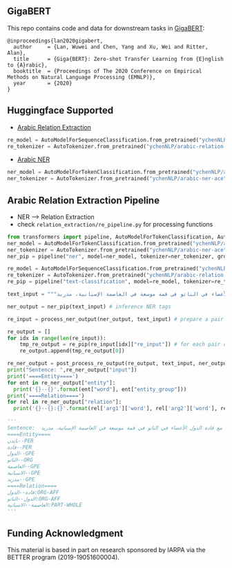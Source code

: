 ## GigaBERT
This repo contains code and data for downstream tasks in [GigaBERT](https://arxiv.org/pdf/2004.14519.pdf):

	@inproceedings{lan2020gigabert,
	  author     = {Lan, Wuwei and Chen, Yang and Xu, Wei and Ritter, Alan},
  	  title      = {Giga{BERT}: Zero-shot Transfer Learning from {E}nglish to {A}rabic},
  	  booktitle  = {Proceedings of The 2020 Conference on Empirical Methods on Natural Language Processing (EMNLP)},
  	  year       = {2020}
  	} 

## Huggingface Supported
- [Arabic Relation Extraction](https://huggingface.co/ychenNLP/arabic-relation-extraction)
```python
re_model = AutoModelForSequenceClassification.from_pretrained("ychenNLP/arabic-relation-extraction")
re_tokenizer = AutoTokenizer.from_pretrained("ychenNLP/arabic-relation-extraction")
```
- [Arabic NER](https://huggingface.co/ychenNLP/arabic-ner-ace)
```python
ner_model = AutoModelForTokenClassification.from_pretrained("ychenNLP/arabic-ner-ace")
ner_tokenizer = AutoTokenizer.from_pretrained("ychenNLP/arabic-ner-ace")
```
## Arabic Relation Extraction Pipeline
- NER --> Relation Extraction
- check ```relation_extraction/re_pipeline.py``` for processing functions
```python
from transformers import pipeline, AutoModelForTokenClassification, AutoTokenizer, AutoModelForSequenceClassification
ner_model = AutoModelForTokenClassification.from_pretrained("ychenNLP/arabic-ner-ace")
ner_tokenizer = AutoTokenizer.from_pretrained("ychenNLP/arabic-ner-ace")
ner_pip = pipeline("ner", model=ner_model, tokenizer=ner_tokenizer, grouped_entities=True)

re_model = AutoModelForSequenceClassification.from_pretrained("ychenNLP/arabic-relation-extraction")
re_tokenizer = AutoTokenizer.from_pretrained("ychenNLP/arabic-relation-extraction")
re_pip = pipeline("text-classification", model=re_model, tokenizer=re_tokenizer)

text_input = """ويتزامن ذلك مع اجتماع بايدن مع قادة الدول الأعضاء في الناتو في قمة موسعة في العاصمة الإسبانية، مدريد."""

ner_output = ner_pip(text_input) # inference NER tags

re_input = process_ner_output(ner_output, text_input) # prepare a pair of entity and predict relation type

re_output = []
for idx in range(len(re_input)):
    tmp_re_output = re_pip(re_input[idx]["re_input"]) # for each pair of entity, predict relation
    re_output.append(tmp_re_output[0])

re_ner_output = post_process_re_output(re_output, text_input, ner_output) # post process NER and relation predictions
print("Sentence: ",re_ner_output["input"])
print('====Entity====')
for ent in re_ner_output["entity"]:
  print('{}--{}'.format(ent["word"], ent["entity_group"]))
print('====Relation====')
for rel in re_ner_output["relation"]:
  print('{}--{}:{}'.format(rel['arg1']['word'], rel['arg2']['word'], rel['relation_type']['label']))
  
'''
Sentence:  ويتزامن ذلك مع اجتماع بايدن مع قادة الدول الأعضاء في الناتو في قمة موسعة في العاصمة الإسبانية، مدريد.
====Entity====
بايدن--PER
قادة--PER
الدول--GPE
الناتو--ORG
العاصمة--GPE
الاسبانية--GPE
مدريد--GPE
====Relation====
قادة--الدول:ORG-AFF
الدول--الناتو:ORG-AFF
العاصمة--الاسبانية:PART-WHOLE
'''
```

## Funding Acknowledgment
This material is based in part on research sponsored by IARPA via the BETTER program (2019-19051600004).
